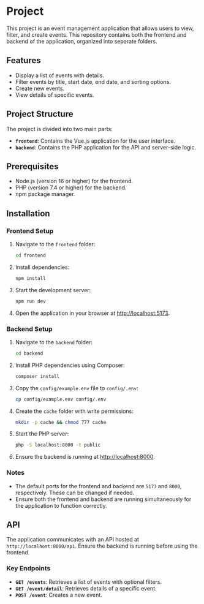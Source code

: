 # Project

This project is an event management application that allows users to view, filter, and create events. This repository contains both the frontend and backend of the application, organized into separate folders.

## Features

- Display a list of events with details.
- Filter events by title, start date, end date, and sorting options.
- Create new events.
- View details of specific events.

## Project Structure

The project is divided into two main parts:

- **`frontend`**: Contains the Vue.js application for the user interface.
- **`backend`**: Contains the PHP application for the API and server-side logic.

## Prerequisites

- Node.js (version 16 or higher) for the frontend.
- PHP (version 7.4 or higher) for the backend.
- npm package manager.

## Installation

### Frontend Setup

1. Navigate to the `frontend` folder:
   ```bash
   cd frontend
   ```

2. Install dependencies:
   ```bash
   npm install
   ```

3. Start the development server:
   ```bash
   npm run dev
   ```

4. Open the application in your browser at [http://localhost:5173](http://localhost:5173).

### Backend Setup

1. Navigate to the `backend` folder:
   ```bash
   cd backend
   ```

2. Install PHP dependencies using Composer:
   ```bash
   composer install
   ```

3. Copy the `config/example.env` file to `config/.env`:
   ```bash
   cp config/example.env config/.env
   ```

4. Create the `cache` folder with write permissions:
   ```bash
   mkdir -p cache && chmod 777 cache
   ```

5. Start the PHP server:
   ```bash
   php -S localhost:8000 -t public
   ```

6. Ensure the backend is running at [http://localhost:8000](http://localhost:8000).

### Notes

- The default ports for the frontend and backend are `5173` and `8000`, respectively. These can be changed if needed.
- Ensure both the frontend and backend are running simultaneously for the application to function correctly.

## API

The application communicates with an API hosted at `http://localhost:8000/api`. Ensure the backend is running before using the frontend.

### Key Endpoints

- **`GET /events`**: Retrieves a list of events with optional filters.
- **`GET /event/detail`**: Retrieves details of a specific event.
- **`POST /event`**: Creates a new event.